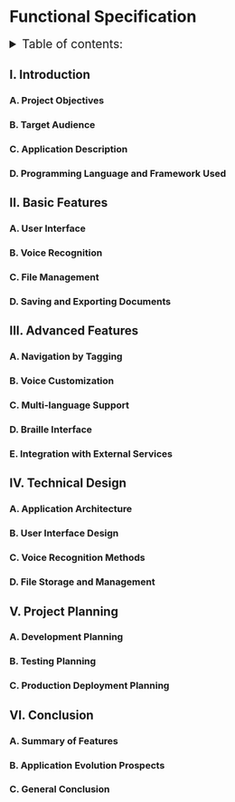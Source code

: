 # Functional Specification
<details>
<summary style ="font-size:150%">
    Table of contents:
</summary>

- [Functional Specification](#functional-specification)
  - [I. Introduction](#i-introduction)
    - [A. Project Objectives](#a-project-objectives)
    - [B. Target Audience](#b-target-audience)
    - [C. Application Description](#c-application-description)
    - [D. Programming Language and Framework Used](#d-programming-language-and-framework-used)
  - [II. Basic Features](#ii-basic-features)
    - [A. User Interface](#a-user-interface)
    - [B. Voice Recognition](#b-voice-recognition)
    - [C. File Management](#c-file-management)
    - [D. Saving and Exporting Documents](#d-saving-and-exporting-documents)
  - [III. Advanced Features](#iii-advanced-features)
    - [A. Navigation by Tagging](#a-navigation-by-tagging)
    - [B. Voice Customization](#b-voice-customization)
    - [C. Multi-language Support](#c-multi-language-support)
    - [D. Braille Interface](#d-braille-interface)
    - [E. Integration with External Services](#e-integration-with-external-services)
  - [IV. Technical Design](#iv-technical-design)
    - [A. Application Architecture](#a-application-architecture)
    - [B. User Interface Design](#b-user-interface-design)
    - [C. Voice Recognition Methods](#c-voice-recognition-methods)
    - [D. File Storage and Management](#d-file-storage-and-management)
  - [V. Project Planning](#v-project-planning)
    - [A. Development Planning](#a-development-planning)
    - [B. Testing Planning](#b-testing-planning)
    - [C. Production Deployment Planning](#c-production-deployment-planning)
  - [VI. Conclusion](#vi-conclusion)
    - [A. Summary of Features](#a-summary-of-features)
    - [B. Application Evolution Prospects](#b-application-evolution-prospects)
    - [C. General Conclusion](#c-general-conclusion)
  
</details>

## I. Introduction

### A. Project Objectives

### B. Target Audience

### C. Application Description

### D. Programming Language and Framework Used

## II. Basic Features

### A. User Interface

### B. Voice Recognition

### C. File Management

### D. Saving and Exporting Documents

## III. Advanced Features

### A. Navigation by Tagging

### B. Voice Customization

### C. Multi-language Support

### D. Braille Interface

### E. Integration with External Services

## IV. Technical Design

### A. Application Architecture

### B. User Interface Design

### C. Voice Recognition Methods

### D. File Storage and Management

## V. Project Planning

### A. Development Planning

### B. Testing Planning

### C. Production Deployment Planning

## VI. Conclusion

### A. Summary of Features

### B. Application Evolution Prospects

### C. General Conclusion